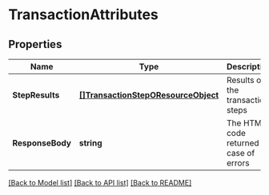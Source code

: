 # TransactionAttributes

## Properties
Name | Type | Description | Notes
------------ | ------------- | ------------- | -------------
**StepResults** | [**[]TransactionStepOResourceObject**](TransactionStepOResourceObject.md) | Results of the transaction steps | [optional] [default to null]
**ResponseBody** | **string** | The HTML code returned in case of errors | [optional] [default to null]

[[Back to Model list]](../README.md#documentation-for-models) [[Back to API list]](../README.md#documentation-for-api-endpoints) [[Back to README]](../README.md)


